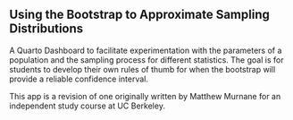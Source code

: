 ## Using the Bootstrap to Approximate Sampling Distributions

A Quarto Dashboard to facilitate experimentation with the parameters of a population and the sampling process for different statistics. The goal is for students to develop their own rules of thumb for when the bootstrap will provide a reliable confidence interval.

This app is a revision of one originally written by Matthew Murnane for an independent study course at UC Berkeley.
